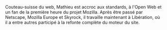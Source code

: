 Couteau-suisse du web, Mathieu est accroc aux standards, à l'Open Web et un fan de la première heure du projet Mozilla. Après être passé par Netscape, Mozilla Europe et Skyrock, il travaille maintenant à Libération, où il a entre autres participé à la refonte complète du moteur du site.

